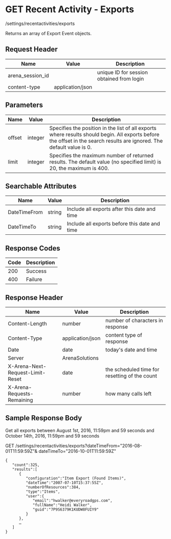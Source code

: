 # GET Recent Activity - Exports
/settings/recentactivities/exports

Returns an array of Export Event objects.

## Request Header

| Name<br> | Value<br> | Description<br> |
|  --- |  --- |  --- | 
| arena_session_id<br> |   | unique ID for session obtained from login<br> |
| content-type<br> | application/json<br> |   |

## Parameters

| Name<br> | Value<br> | Description<br> |
|  --- |  --- |  --- | 
| offset<br> | integer<br> | Specifies the position in the list of all exports where results should begin. All exports before the offset in the search results are ignored. The default value is 0.<br> |
| limit<br> | integer<br> | Specifies the maximum number of returned results. The default value \(no specified limit\) is 20, the maximum is 400.<br> |

## Searchable Attributes

| Name<br> | Value<br> | Description<br> |
|  --- |  --- |  --- | 
| DateTimeFrom<br> | string<br> | Include all exports after this date and time<br> |
| DateTimeTo<br> | string<br> | Include all exports before this date and time<br> |

## Response Codes

| Code<br> | Description<br> |
|  --- |  --- | 
| 200<br> | Success<br> |
| 400<br> | Failure<br> |

## Response Header

| Name<br> | Value<br> | Description<br> |
|  --- |  --- |  --- | 
| Content-Length<br> | number<br> | number of characters in response<br> |
| Content-Type<br> | application/json<br> | content type of response<br> |
| Date<br> | date<br> | today's date and time<br> |
| Server<br> | ArenaSolutions<br> |   |
| X-Arena-Next-Request-Limit-Reset<br> | date<br> | the scheduled time for resetting of the count<br> |
| X-Arena-Requests-Remaining<br> | number<br> | how many calls left<br> |

## Sample Response Body
Get all exports between August 1st, 2016, 11:59pm and 59 seconds and October 14th, 2016, 11:59pm and 59 seconds

GET /settings/recentactivities/exports?dateTimeFrom="2016-08-01T11:59:59Z"& dateTimeTo="2016-10-01T11:59:59Z"

```
{  
   "count":325,
   "results":[  
      {  
         "configuration":"Item Export (Found Items)",
         "dateTime":"2007-07-10T15:37:55Z",
         "numberOfResources":384,
         "type":"Items",
         "user":{  
            "email":"hwalker@everyroadgps.com",
            "fullName":"Heidi Walker",
            "guid":"7P9S6379K1KUDW8FUIY9"
         }
      },
      …
   ]
}
```
